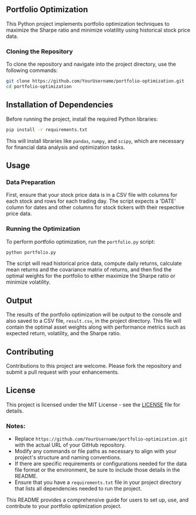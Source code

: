 ## Portfolio Optimization

This Python project implements portfolio optimization techniques to maximize the Sharpe ratio and minimize volatility using historical stock price data.

### Cloning the Repository
To clone the repository and navigate into the project directory, use the following commands:

```bash
git clone https://github.com/YourUsername/portfolio-optimization.git
cd portfolio-optimization
```
## Installation of Dependencies

Before running the project, install the required Python libraries:

```bash
pip install -r requirements.txt
```

This will install libraries like `pandas`, `numpy`, and `scipy`, which are necessary for financial data analysis and optimization tasks.

## Usage

### Data Preparation

First, ensure that your stock price data is in a CSV file with columns for each stock and rows for each trading day. The script expects a 'DATE' column for dates and other columns for stock tickers with their respective price data.

### Running the Optimization

To perform portfolio optimization, run the `portfolio.py` script:

```bash
python portfolio.py
```

The script will read historical price data, compute daily returns, calculate mean returns and the covariance matrix of returns, and then find the optimal weights for the portfolio to either maximize the Sharpe ratio or minimize volatility.

## Output

The results of the portfolio optimization will be output to the console and also saved to a CSV file, `result.csv`, in the project directory. This file will contain the optimal asset weights along with performance metrics such as expected return, volatility, and the Sharpe ratio.

## Contributing

Contributions to this project are welcome. Please fork the repository and submit a pull request with your enhancements.

## License

This project is licensed under the MIT License - see the [LICENSE](LICENSE) file for details.
### Notes:
- Replace `https://github.com/YourUsername/portfolio-optimization.git` with the actual URL of your GitHub repository.
- Modify any commands or file paths as necessary to align with your project's structure and naming conventions.
- If there are specific requirements or configurations needed for the data file format or the environment, be sure to include those details in the README.
- Ensure that you have a `requirements.txt` file in your project directory that lists all dependencies needed to run the project.

This README provides a comprehensive guide for users to set up, use, and contribute to your portfolio optimization project.
